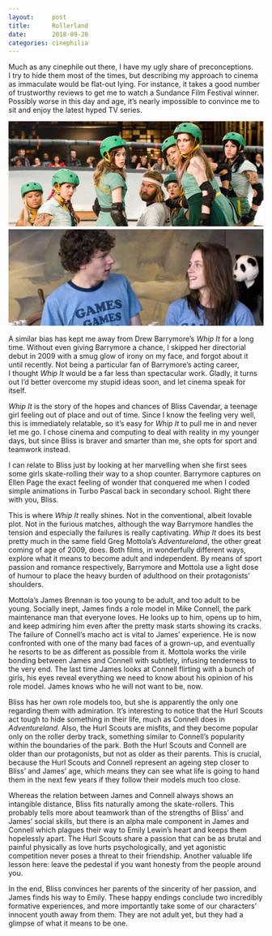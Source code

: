 ```yaml
---
layout:     post
title:      Rollerland
date:       2018-09-20
categories: cinephilia
---
```


Much as any cinephile out there, I have my ugly share of preconceptions. I try
to hide them most of the times, but describing my approach to cinema as
immaculate would be flat-out lying. For instance, it takes a good number of
trustworthy reviews to get me to watch a Sundance Film Festival winner. Possibly
worse in this day and age, it’s nearly impossible to convince me to sit and
enjoy the latest hyped TV series.

<!--more-->

<p align="center">
    <img src="/media/2018-09-20-rollerland.png">
</p>

A similar bias has kept me away from Drew Barrymore’s *Whip It* for a long time.
Without even giving Barrymore a chance, I skipped her directorial debut in 2009
with a smug glow of irony on my face, and forgot about it until recently. Not
being a particular fan of Barrymore’s acting career, I thought *Whip It* would
be a far less than spectacular work. Gladly, it turns out I’d better overcome my
stupid ideas soon, and let cinema speak for itself.

*Whip It* is the story of the hopes and chances of Bliss Cavendar, a teenage
girl feeling out of place and out of time. Since I know the feeling very well,
this is immediately relatable, so it’s easy for *Whip It* to pull me in and
never let me go. I chose cinema and computing to deal with reality in my younger
days, but since Bliss is braver and smarter than me, she opts for sport and
teamwork instead.

I can relate to Bliss just by looking at her marvelling when she first sees some
girls skate-rolling their way to a shop counter. Barrymore captures on Ellen
Page the exact feeling of wonder that conquered me when I coded simple
animations in Turbo Pascal back in secondary school. Right there with you,
Bliss.

This is where *Whip It* really shines. Not in the conventional, albeit lovable
plot. Not in the furious matches, although the way Barrymore handles the tension
and especially the failures is really captivating. *Whip It* does its best
pretty much in the same field Greg Mottola’s *Adventureland*, the other great
coming of age of 2009, does. Both films, in wonderfully different ways, explore
what it means to become adult and independent. By means of sport passion and
romance respectively, Barrymore and Mottola use a light dose of humour to place
the heavy burden of adulthood on their protagonists’ shoulders.

Mottola’s James Brennan is too young to be adult, and too adult to be young.
Socially inept, James finds a role model in Mike Connell, the park maintenance
man that everyone loves. He looks up to him, opens up to him, and keep admiring
him even after the pretty mask starts showing its cracks. The failure of
Connell’s macho act is vital to James’ experience. He is now confronted with one
of the many bad faces of a grown-up, and eventually he resorts to be as
different as possible from it. Mottola works the virile bonding between James
and Connell with subtlety, infusing tenderness to the very end. The last time
James looks at Connell flirting with a bunch of girls, his eyes reveal
everything we need to know about his opinion of his role model. James knows who
he will not want to be, now.

Bliss has her own role models too, but she is apparently the only one regarding
them with admiration. It’s interesting to notice that the Hurl Scouts act tough
to hide something in their life, much as Connell does in *Adventureland*. Also,
the Hurl Scouts are misfits, and they become popular only on the roller derby
track, something similar to Connell’s popularity within the boundaries of the
park. Both the Hurl Scouts and Connell are older than our protagonists, but not
as older as their parents. This is crucial, because the Hurl Scouts and Connell
represent an ageing step closer to Bliss’ and James’ age, which means they can
see what life is going to hand them in the next few years if they follow their
models much too close.

Whereas the relation between James and Connell always shows an intangible
distance, Bliss fits naturally among the skate-rollers. This probably tells more
about teamwork than of the strengths of Bliss’ and James’ social skills, but
there is an alpha male component in James and Connell which plagues their way to
Emily Lewin’s heart and keeps them hopelessly apart. The Hurl Scouts share a
passion that can be as brutal and painful physically as love hurts
psychologically, and yet agonistic competition never poses a threat to their
friendship. Another valuable life lesson here: leave the pedestal if you want
honesty from the people around you.

In the end, Bliss convinces her parents of the sincerity of her passion, and
James finds his way to Emily. These happy endings conclude two incredibly
formative experiences, and more importantly take some of our characters’
innocent youth away from them. They are not adult yet, but they had a glimpse of
what it means to be one.
